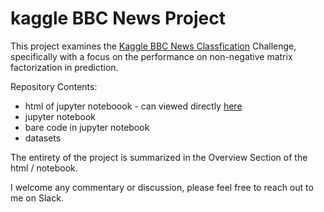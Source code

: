 # kaggle BBC News Project  

This project examines the [Kaggle BBC News Classfication](https://www.kaggle.com/c/learn-ai-bbc) Challenge, specifically with a focus on the performance on non-negative matrix factorization in prediction.  

Repository Contents:  
-  html of jupyter noteboook - can viewed directly [here](https://htmlpreview.github.io/?https://github.com/miniwheat/kaggle-BBC-News/blob/main/Assignment%204%20-%20part%201%20v4.html)
-  jupyter notebook
-  bare code in jupyter notebook
-  datasets

The entirety of the project is summarized in the Overview Section of the html / notebook.

I welcome any commentary or discussion, please feel free to reach out to me on Slack.
